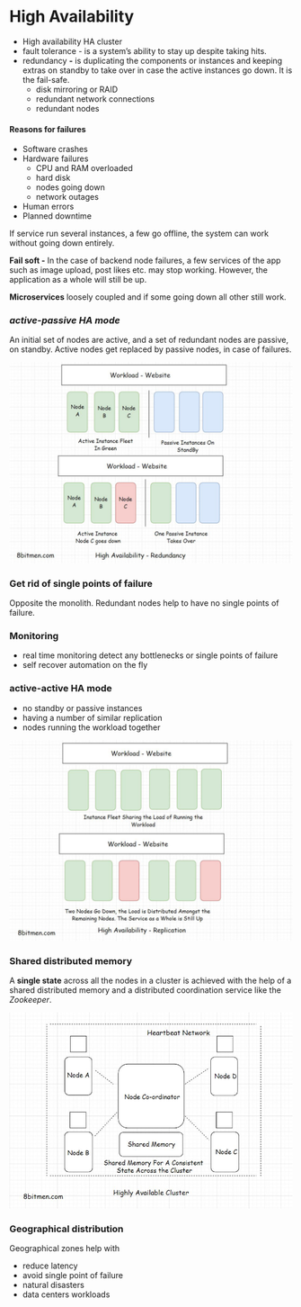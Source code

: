 # High Availability

* High availability HA cluster
* fault tolerance - is a system’s ability to stay up despite taking hits.
* redundancy **-** is duplicating the components or instances and keeping extras on standby to take over in case the active instances go down. It is the fail-safe.
  * disk mirroring or RAID
  * redundant network connections
  * redundant nodes



#### Reasons for failures

* Software crashes
* Hardware failures
  * CPU and RAM overloaded
  * hard disk
  * nodes going down
  * network outages
* Human errors
* Planned downtime



If service run several instances, a few go offline, the system can work without going down entirely.

**Fail soft -** In the case of backend node failures, a few services of the app such as image upload, post likes etc. may stop working. However, the application as a whole will still be up.



**Microservices** loosely coupled and if some going down all other still work.&#x20;



### _active-passive HA mode_

An initial set of nodes are active, and a set of redundant nodes are passive, on standby. Active nodes get replaced by passive nodes, in case of failures.

![](<../../.gitbook/assets/image (27).png>)



### Get rid of single points of failure

Opposite the monolith. Redundant nodes help to have no single points of failure.



### Monitoring

* real time monitoring detect any bottlenecks or single points of failure
* self recover automation on the fly



### active-active HA mode

* no standby or passive instances
* having a number of similar replication
* nodes running the workload together

![](<../../.gitbook/assets/image (17).png>)



### Shared distributed memory

A **single state** across all the nodes in a cluster is achieved with the help of a shared distributed memory and a distributed coordination service like the _Zookeeper_.

![](<../../.gitbook/assets/image (31).png>)



### Geographical distribution

Geographical zones help with

* reduce latency
* avoid single point of failure
* natural disasters
* data centers workloads



